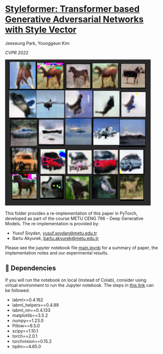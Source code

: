 # [Styleformer: Transformer based Generative Adversarial Networks with Style Vector](https://arxiv.org/pdf/2106.07023)

Jeeseung Park, Younggeun Kim

*CVPR 2022*

<img width="477" alt="selected_images" src=selected_output/selected_images.png>

This folder provides a re-implementation of this paper in PyTorch, developed as part of the course METU CENG 796 - Deep Generative Models. The re-implementation is provided by:
* Yusuf Soydan, yusuf.soydan@metu.edu.tr 
* Bartu Akyurek, bartu.akyurek@metu.edu.tr

Please see the jupyter notebook file [main.ipynb](main.ipynb) for a summary of paper, the implementation notes and our experimental results.


## 🔧 Dependencies

If you will run the notebook on local (instead of Colab), consider using virtual environment to run the Jupyter notebook. The steps in [this link](https://stackoverflow.com/questions/55448244/using-virtualenv-on-jupyter-notebook) can be followed.

* labml==0.4.162
* labml_helpers==0.4.89
* labml_nn==0.4.133
* matplotlib==3.5.2
* numpy==1.23.0
* Pillow==9.5.0
* scipy==1.10.1
* torch==2.0.1
* torchvision==0.15.2
* tqdm==4.65.0
